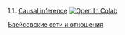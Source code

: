 11. [Causal inference](https://mathmechterver.github.io/stat2023/prac11/prac.html)  [![Open In Colab](https://colab.research.google.com/assets/colab-badge.svg)](https://colab.research.google.com/github/mathmechterver/stat2023/blob/master/prac11/prac.ipynb)

[Баейсовские сети и отношения](https://www.kaggle.com/code/maheshdadhich/driving-factors-model-and-proxy-measures/notebook)